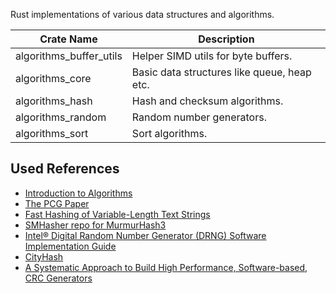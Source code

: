 Rust implementations of various data structures and algorithms.

| Crate Name              | Description                                   |
|-------------------------|-----------------------------------------------|
| algorithms_buffer_utils | Helper SIMD utils for byte buffers.           |
| algorithms_core         | Basic data structures like queue, heap etc.   |
| algorithms_hash         | Hash and checksum algorithms.                 |
| algorithms_random       | Random number generators.                     |
| algorithms_sort         | Sort algorithms.                              |

## Used References

- [ Introduction to Algorithms ](https://mitpress.mit.edu/9780262046305/introduction-to-algorithms/)
- [ The PCG Paper ](https://www.pcg-random.org/paper.html)
- [ Fast Hashing of Variable-Length Text Strings ](https://web.archive.org/web/20120704025921/http://cs.mwsu.edu/~griffin/courses/2133/downloads/Spring11/p677-pearson.pdf)
- [ SMHasher repo for MurmurHash3 ](https://github.com/aappleby/smhasher/tree/master)
- [ Intel® Digital Random Number Generator (DRNG) Software Implementation Guide ](https://www.intel.com/content/www/us/en/developer/articles/guide/intel-digital-random-number-generator-drng-software-implementation-guide.html)
- [ CityHash ](https://github.com/google/cityhash)
- [ A Systematic Approach to Build High Performance, Software-based, CRC Generators ](https://web.archive.org/web/20061216135550/http://www.intel.com/technology/comms/perfnet/download/CRC_generators.pdf)

